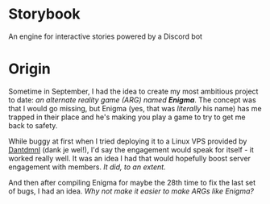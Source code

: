 # Storybook
 An engine for interactive stories powered by a Discord bot

# Origin
 Sometime in September, I had the idea to create my most ambitious project to date: *an alternate reality game (ARG) named* ***Enigma***. The concept was that I would go missing, but Enigma (yes, that was *literally* his name) has me trapped in their place and he's making you play a game to try to get me back to safety.
 
 While buggy at first when I tried deploying it to a Linux VPS provided by [Dantdmnl](https://github.com/Dantdmnl) (dank je wel!), I'd say the engagement would speak for itself - it worked really well. It was an idea I had that would hopefully boost server engagement with members. *It did, to an extent.*

 And then after compiling Enigma for maybe the 28th time to fix the last set of bugs, I had an idea. *Why not make it easier to make ARGs like Enigma?*